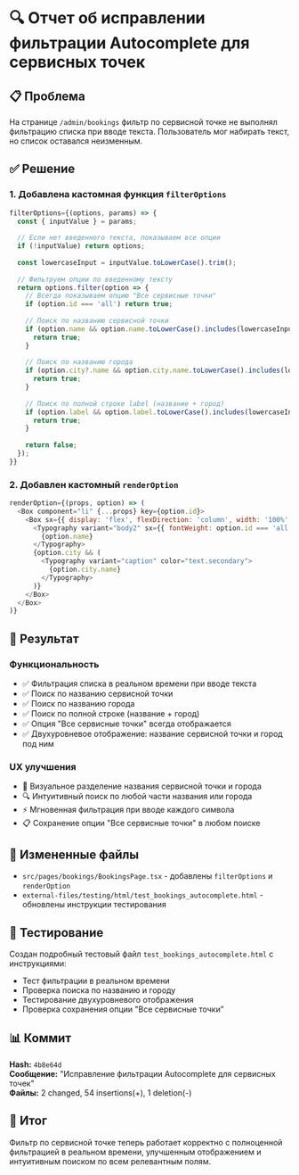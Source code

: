 # 🔍 Отчет об исправлении фильтрации Autocomplete для сервисных точек

## 📋 Проблема
На странице `/admin/bookings` фильтр по сервисной точке не выполнял фильтрацию списка при вводе текста. Пользователь мог набирать текст, но список оставался неизменным.

## ✅ Решение

### 1. Добавлена кастомная функция `filterOptions`
```javascript
filterOptions={(options, params) => {
  const { inputValue } = params;
  
  // Если нет введенного текста, показываем все опции
  if (!inputValue) return options;
  
  const lowercaseInput = inputValue.toLowerCase().trim();
  
  // Фильтруем опции по введенному тексту
  return options.filter(option => {
    // Всегда показываем опцию "Все сервисные точки"
    if (option.id === 'all') return true;
    
    // Поиск по названию сервисной точки
    if (option.name && option.name.toLowerCase().includes(lowercaseInput)) {
      return true;
    }
    
    // Поиск по названию города
    if (option.city?.name && option.city.name.toLowerCase().includes(lowercaseInput)) {
      return true;
    }
    
    // Поиск по полной строке label (название + город)
    if (option.label && option.label.toLowerCase().includes(lowercaseInput)) {
      return true;
    }
    
    return false;
  });
}}
```

### 2. Добавлен кастомный `renderOption`
```javascript
renderOption={(props, option) => (
  <Box component="li" {...props} key={option.id}>
    <Box sx={{ display: 'flex', flexDirection: 'column', width: '100%' }}>
      <Typography variant="body2" sx={{ fontWeight: option.id === 'all' ? 'bold' : 'normal' }}>
        {option.name}
      </Typography>
      {option.city && (
        <Typography variant="caption" color="text.secondary">
          {option.city.name}
        </Typography>
      )}
    </Box>
  </Box>
)}
```

## 🎯 Результат

### Функциональность
- ✅ Фильтрация списка в реальном времени при вводе текста
- ✅ Поиск по названию сервисной точки
- ✅ Поиск по названию города
- ✅ Поиск по полной строке (название + город)
- ✅ Опция "Все сервисные точки" всегда отображается
- ✅ Двухуровневое отображение: название сервисной точки и город под ним

### UX улучшения
- 📍 Визуальное разделение названия сервисной точки и города
- 🔍 Интуитивный поиск по любой части названия или города
- ⚡ Мгновенная фильтрация при вводе каждого символа
- 📋 Сохранение опции "Все сервисные точки" в любом поиске

## 📁 Измененные файлы
- `src/pages/bookings/BookingsPage.tsx` - добавлены `filterOptions` и `renderOption`
- `external-files/testing/html/test_bookings_autocomplete.html` - обновлены инструкции тестирования

## 🧪 Тестирование
Создан подробный тестовый файл `test_bookings_autocomplete.html` с инструкциями:
- Тест фильтрации в реальном времени
- Проверка поиска по названию и городу
- Тестирование двухуровневого отображения
- Проверка сохранения опции "Все сервисные точки"

## 📊 Коммит
**Hash:** `4b8e64d`  
**Сообщение:** "Исправление фильтрации Autocomplete для сервисных точек"  
**Файлы:** 2 changed, 54 insertions(+), 1 deletion(-)

## 🎉 Итог
Фильтр по сервисной точке теперь работает корректно с полноценной фильтрацией в реальном времени, улучшенным отображением и интуитивным поиском по всем релевантным полям. 